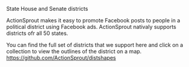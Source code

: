 State House and Senate districts

ActionSprout makes it easy to promote Facebook posts to people in a political district using Facebook ads. ActionSprout nativaly supports districts ofr all 50 states. 

You can find the full set of districts that we support here and click on a collection to view the outlines of the district on a map. 
https://github.com/ActionSprout/distshapes
